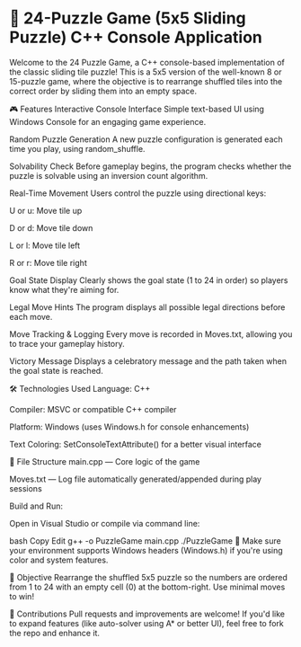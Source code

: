 # 🧩 24-Puzzle Game (5x5 Sliding Puzzle) C++ Console Application
Welcome to the 24 Puzzle Game, a C++ console-based implementation of the classic sliding tile puzzle! This is a 5x5 version of the well-known 8 or 15-puzzle game, where the objective is to rearrange shuffled tiles into the correct order by sliding them into an empty space.

🎮 Features
Interactive Console Interface
Simple text-based UI using Windows Console for an engaging game experience.

Random Puzzle Generation
A new puzzle configuration is generated each time you play, using random_shuffle.

Solvability Check
Before gameplay begins, the program checks whether the puzzle is solvable using an inversion count algorithm.

Real-Time Movement
Users control the puzzle using directional keys:

U or u: Move tile up

D or d: Move tile down

L or l: Move tile left

R or r: Move tile right

Goal State Display
Clearly shows the goal state (1 to 24 in order) so players know what they're aiming for.

Legal Move Hints
The program displays all possible legal directions before each move.

Move Tracking & Logging
Every move is recorded in Moves.txt, allowing you to trace your gameplay history.

Victory Message
Displays a celebratory message and the path taken when the goal state is reached.

🛠️ Technologies Used
Language: C++

Compiler: MSVC or compatible C++ compiler

Platform: Windows (uses Windows.h for console enhancements)

Text Coloring: SetConsoleTextAttribute() for a better visual interface

📁 File Structure
main.cpp — Core logic of the game

Moves.txt — Log file automatically generated/appended during play sessions

Build and Run:

Open in Visual Studio or compile via command line:

bash
Copy
Edit
g++ -o PuzzleGame main.cpp
./PuzzleGame
📝 Make sure your environment supports Windows headers (Windows.h) if you're using color and system features.

🎯 Objective
Rearrange the shuffled 5x5 puzzle so the numbers are ordered from 1 to 24 with an empty cell (0) at the bottom-right. Use minimal moves to win!

🤝 Contributions
Pull requests and improvements are welcome! If you'd like to expand features (like auto-solver using A* or better UI), feel free to fork the repo and enhance it.
